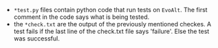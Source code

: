 - `*test.py` files contain python code that run tests on `EvoAlt`. The first comment in the code says what is being tested.  
- the `*check.txt` are the output of the previously mentioned checkes. A test fails if the last line of the check.txt file says 'failure'. Else the test was successful. 
